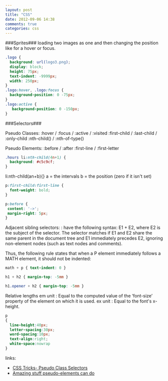 ```yaml
---
layout: post
title: "CSS"
date: 2012-09-06 14:38
comments: true
categories: css
---
```


###Sprites###
loading two images as one and then changing the position like for a hover or focus.
```css
.logo {
  background: url(logo3.png);
  display: block;
  height: 75px;
  text-indent: -9999px;
  width: 250px;
}
.logo:hover, .logo:focus {
  background-position: 0 -75px;
}
.logo:active {
   background-position: 0 -150px;
}
```

###Selectors###

Pseudo Classes:
:hover / :focus / :active / :visited
:first-child / :last-child / :only-child
:nth-child() / :nth-of-type()

Pseudo Elements:
:before / :after
:first-line / :first-letter

```css Intervals
.hours li:nth-child(4n+1) {
  background: #c5c9cf;
}
```
li:nth-child(an+b){}
a = the intervals
b = the position (zero if it isn't set)

```css Targeting the 1st line of the 1st para
p:first-child:first-line {
  font-weight: bold;
}
```

```css :before pseudo element
p:before {
 content: '->';
 margin-right: 5px;
}
```

Adjacent sibling selectors: 
:  have the following syntax: E1 + E2, where E2 is the subject of the selector. The selector matches if E1 and E2 share the same parent in the document tree and E1 immediately precedes E2, ignoring non-element nodes (such as text nodes and comments).

Thus, the following rule states that when a P element immediately follows a MATH element, it should not be indented:
```css
math + p { text-indent: 0 } 

h1 + h2 { margin-top: -5mm }   

h1.opener + h2 { margin-top: -5mm }   
```

Relative lengths
em unit
:  Equal to the computed value of the ‘font-size’ property of the element on which it is used.
ex unit
:  Equal to the font's x-height.

```css
p
{
  line-height:40px;
  letter-spacing:30px;
  word-spacing:10px;
  text-align:right;
  white-space:nowrap
}
```

links:
- [CSS Tricks- Pseudo Class Selectors](http://css-tricks.com/pseudo-class-selectors/)
- [Amazing stuff pseudo-elements can do](http://css-tricks.com/pseudo-element-roundup/)